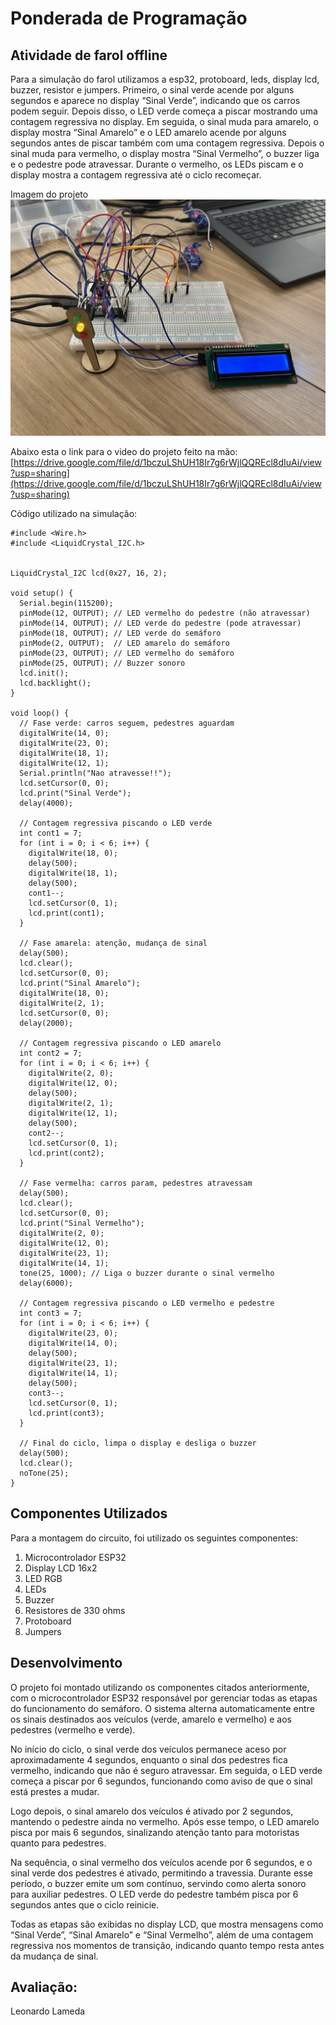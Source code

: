 # Ponderada de Programação

## Atividade de farol offline

Para a simulação do farol utilizamos a esp32, protoboard, leds, display lcd, buzzer, resistor e jumpers. Primeiro, o sinal verde acende por alguns segundos e aparece no display “Sinal Verde”, indicando que os carros podem seguir. Depois disso, o LED verde começa a piscar mostrando uma contagem regressiva no display. Em seguida, o sinal muda para amarelo, o display mostra “Sinal Amarelo” e o LED amarelo acende por alguns segundos antes de piscar também com uma contagem regressiva. Depois o sinal muda para vermelho, o display mostra “Sinal Vermelho”, o buzzer liga e o pedestre pode atravessar. Durante o vermelho, os LEDs piscam e o display mostra a contagem regressiva até o ciclo recomeçar.

Imagem do projeto
![/assets/imagem.jpeg](/assets/imagem.jpeg)

Abaixo esta o link para o video do projeto feito na mão: [https://drive.google.com/file/d/1bczuLShUH18Ir7g6rWjlQQREcl8dIuAi/view?usp=sharing](https://drive.google.com/file/d/1bczuLShUH18Ir7g6rWjlQQREcl8dIuAi/view?usp=sharing)

Código utilizado na simulação:

```
#include <Wire.h>
#include <LiquidCrystal_I2C.h>


LiquidCrystal_I2C lcd(0x27, 16, 2);

void setup() {
  Serial.begin(115200);
  pinMode(12, OUTPUT); // LED vermelho do pedestre (não atravessar)
  pinMode(14, OUTPUT); // LED verde do pedestre (pode atravessar)
  pinMode(18, OUTPUT); // LED verde do semáforo
  pinMode(2, OUTPUT);  // LED amarelo do semáforo
  pinMode(23, OUTPUT); // LED vermelho do semáforo
  pinMode(25, OUTPUT); // Buzzer sonoro
  lcd.init();
  lcd.backlight();
}

void loop() {
  // Fase verde: carros seguem, pedestres aguardam
  digitalWrite(14, 0);
  digitalWrite(23, 0);
  digitalWrite(18, 1);
  digitalWrite(12, 1);
  Serial.println("Nao atravesse!!");
  lcd.setCursor(0, 0);
  lcd.print("Sinal Verde");
  delay(4000);

  // Contagem regressiva piscando o LED verde
  int cont1 = 7;
  for (int i = 0; i < 6; i++) {
    digitalWrite(18, 0);
    delay(500);
    digitalWrite(18, 1);
    delay(500);
    cont1--;
    lcd.setCursor(0, 1);
    lcd.print(cont1);
  }

  // Fase amarela: atenção, mudança de sinal
  delay(500);
  lcd.clear();
  lcd.setCursor(0, 0);
  lcd.print("Sinal Amarelo");
  digitalWrite(18, 0);
  digitalWrite(2, 1);
  lcd.setCursor(0, 0);
  delay(2000);

  // Contagem regressiva piscando o LED amarelo
  int cont2 = 7;
  for (int i = 0; i < 6; i++) {
    digitalWrite(2, 0);
    digitalWrite(12, 0);
    delay(500);
    digitalWrite(2, 1);
    digitalWrite(12, 1);
    delay(500);
    cont2--;
    lcd.setCursor(0, 1);
    lcd.print(cont2);
  }

  // Fase vermelha: carros param, pedestres atravessam
  delay(500);
  lcd.clear();
  lcd.setCursor(0, 0);
  lcd.print("Sinal Vermelho");
  digitalWrite(2, 0);
  digitalWrite(12, 0);
  digitalWrite(23, 1);
  digitalWrite(14, 1);
  tone(25, 1000); // Liga o buzzer durante o sinal vermelho
  delay(6000);

  // Contagem regressiva piscando o LED vermelho e pedestre
  int cont3 = 7;
  for (int i = 0; i < 6; i++) {
    digitalWrite(23, 0);
    digitalWrite(14, 0);
    delay(500);
    digitalWrite(23, 1);
    digitalWrite(14, 1);
    delay(500);
    cont3--;
    lcd.setCursor(0, 1);
    lcd.print(cont3);
  }

  // Final do ciclo, limpa o display e desliga o buzzer
  delay(500);
  lcd.clear();
  noTone(25);
}

```
## Componentes Utilizados
Para a montagem do circuito, foi utilizado os seguintes componentes:

1. Microcontrolador ESP32
2. Display LCD 16x2
3. LED RGB 
4. LEDs
5. Buzzer
6. Resistores de 330 ohms
7. Protoboard
8. Jumpers 

## Desenvolvimento

O projeto foi montado utilizando os componentes citados anteriormente, com o microcontrolador ESP32 responsável por gerenciar todas as etapas do funcionamento do semáforo. O sistema alterna automaticamente entre os sinais destinados aos veículos (verde, amarelo e vermelho) e aos pedestres (vermelho e verde).

No início do ciclo, o sinal verde dos veículos permanece aceso por aproximadamente 4 segundos, enquanto o sinal dos pedestres fica vermelho, indicando que não é seguro atravessar. Em seguida, o LED verde começa a piscar por 6 segundos, funcionando como aviso de que o sinal está prestes a mudar.

Logo depois, o sinal amarelo dos veículos é ativado por 2 segundos, mantendo o pedestre ainda no vermelho. Após esse tempo, o LED amarelo pisca por mais 6 segundos, sinalizando atenção tanto para motoristas quanto para pedestres.

Na sequência, o sinal vermelho dos veículos acende por 6 segundos, e o sinal verde dos pedestres é ativado, permitindo a travessia. Durante esse período, o buzzer emite um som contínuo, servindo como alerta sonoro para auxiliar pedestres. O LED verde do pedestre também pisca por 6 segundos antes que o ciclo reinicie.

Todas as etapas são exibidas no display LCD, que mostra mensagens como “Sinal Verde”, “Sinal Amarelo” e “Sinal Vermelho”, além de uma contagem regressiva nos momentos de transição, indicando quanto tempo resta antes da mudança de sinal.


## Avaliação:
Leonardo Lameda



